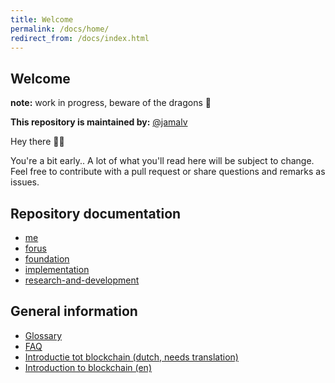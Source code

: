 ```yaml
---
title: Welcome
permalink: /docs/home/
redirect_from: /docs/index.html
---
```


## Welcome
**note:** work in progress, beware of the dragons 🐉 

**This repository is maintained by:** [@jamalv](https://github.com/jamalv)

Hey there 👋🏻

You're a bit early.. A lot of what you'll read here will be subject to change. Feel free to contribute with a pull request or share questions and remarks as issues.

## Repository documentation
* [me](me/README.md)
* [forus](forus/README.md)
* [foundation](foundation/README.md)
* [implementation](implementation/README.md)
* [research-and-development](research-and-development/README.md)

## General information
* [Glossary](knowledge-base/glossary.md)
* [FAQ](knowledge-base/faq.md)
* [Introductie tot blockchain (dutch, needs translation)](knowledge-base/posts/blockchain-intro.md)
* [Introduction to blockchain (en)](knowledge-base/posts/blockchain-intro-en.md)


